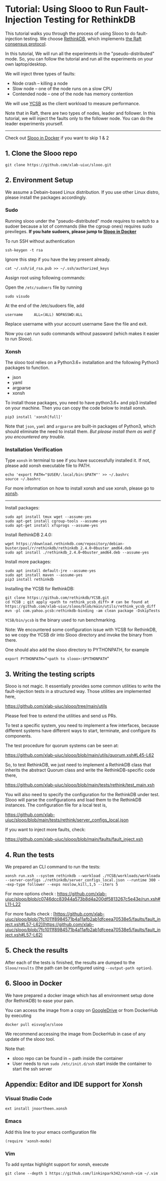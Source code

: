 # Tutorial: Using Slooo to Run Fault-Injection Testing for RethinkDB

This tutorial walks you through the process of using Slooo to do fault-injection testing. We choose [RethinkDB](https://rethinkdb.com/), 
which implements [the Raft consensus protocol](https://raft.github.io/).

In this tutorial, We will run all the experiments in the "pseudo-distributed" mode. So, you can follow the tutorial and run all the experiments on your own laptop/desktop.

We will inject three types of faults:
- Node crash – killing a node
- Slow node – one of the node runs on a slow CPU
- Contended node – one of the node has memory contention

We will use [YCSB](https://github.com/brianfrankcooper/YCSB) as the client workload to measure performance. 

Note that in Raft, there are two types of nodes, leader and follower. In this tutorial, we will inject the faults only to the follower node. You can do the leader experiments yourself.

---
Check out [Slooo in Docker](#slooo_docker) if you want to skip 1 & 2  
## 1. Clone the Slooo repo

```
git clone https://github.com/xlab-uiuc/slooo.git
```

## 2. Environment Setup

We assume a Debain-based Linux distribution. If you use other Linux distro, please install the packages accordingly.

### Sudo
Running slooo under the "pseudo-distributed" mode requires to switch to a sudoer because a lot of commands (like the cgroup ones) requires sudo previleges. **If you hate sudoers, please jump to [Slooo in Docker](#slooo_docker)**

To run SSH without authentication

```
ssh-keygen -t rsa
```

Ignore this step if you have the key present already.

```
cat ~/.ssh/id_rsa.pub >> ~/.ssh/authorized_keys
```

Assign root using following commands:

Open the `/etc/sudoers` file by running

```
sudo visudo
```

At the end of the /etc/sudoers file, add

```
username     ALL=(ALL) NOPASSWD:ALL
```

Replace username with your account username Save the file and exit.

Now you can run sudo commands without password (which makes it easier to run Slooo).

### Xonsh
The slooo tool relies on a Python3.6+ installation and the following Python3 packages to function.

- json
- yaml
- argparse
- xonsh

To install those packages, you need to have python3.6+ and pip3 installed on your machine.
Then you can copy the code below to install xonsh.

```shell
pip3 install 'xonsh[full]'
```
Note that `json`, `yaml` and `argparse` are built-in packages of Python3, which should eliminate the need to install them. *But please install them as well if you encountered any trouble.*


### Installation Verification
Type `xonsh` in terminal to see if you have successfully installed it. If not, please add xonsh executable file to PATH.

```shell
echo 'export PATH="$USER/.local/bin:$PATH"' >> ~/.bashrc
source ~/.bashrc
```


For more information on how to install xonsh and use xonsh, please go to [xonsh](https://xon.sh).

---
Install packages:
```
sudo apt install tmux wget --assume-yes
sudo apt-get install cgroup-tools --assume-yes
sudo apt-get install xfsprogs --assume-yes
```

Install RethinkDB 2.4.0:
```
wget https://download.rethinkdb.com/repository/debian-buster/pool/r/rethinkdb/rethinkdb_2.4.0~0buster_amd64.deb
sudo apt install ./rethinkdb_2.4.0~0buster_amd64.deb --assume-yes
```

Install more packages:
```
sudo apt install default-jre --assume-yes
sudo apt install maven --assume-yes
pip3 install rethinkdb
```

Installing the YCSB for RethinkDB:
```
git clone https://github.com/rethinkdb/YCSB.git
cd YCSB ; git apply <path to rethink_ycsb_diff> # can be found at https://github.com/xlab-uiuc/slooo/blob/main/utils/rethink_ycsb_diff 
mvn -pl com.yahoo.ycsb:rethinkdb-binding -am clean package -DskipTests
```
`YCSB/bin/ycsb` is the binary used to run benchmarking.

Note: We encountered some configuration issue with YCSB for RethinkDB, so we copy the YCSB dir into Slooo directory and invoke the binary from there.

One should also add the slooo directory to PYTHONPATH, for example
```
export PYTHONPATH=”<path to slooo>:$PYTHONPATH”
```


## 3. Writing the testing scripts

Slooo is not magic. It essentially provides some common utilities to write the fault-injection tests in a structured way. Those utilities are implemented here,

https://github.com/xlab-uiuc/slooo/tree/main/utils

Please feel free to extend the utilities and send us PRs.

To test a specific system, you need to implement a few interfaces, because different systems have different ways to start, terminate, and configure its components. 

The test procedure for quorum systems can be seen at: 

https://github.com/xlab-uiuc/slooo/blob/main/utils/quorum.xsh#L45-L62

So, to test RethinkDB, we just need to implement a RethinkDB class that inherits the abstract Quorum class and write the RethinkDB-specific code there,

https://github.com/xlab-uiuc/slooo/blob/main/tests/rethink/test_main.xsh

You will also need to specify the configuration for the RethinkDB under test. Slooo will parse the configurations and load them to the RethinkDB instances. The configuration file for a local test is,

https://github.com/xlab-uiuc/slooo/blob/main/tests/rethink/server_configs_local.json


If you want to inject more faults, check:

https://github.com/xlab-uiuc/slooo/blob/main/faults/fault_inject.xsh


## 4. Run the tests

We prepared an CLI command to run the tests:
```
xonsh run.xsh --system rethinkdb --workload ./YCSB/workloads/workloada --server-configs ./rethinkdb/server_configs_local.json --runtime 300 --exp-type follower --exps noslow,kill,1,5 --iters 5
```

For more options check : [https://github.com/xlab-uiuc/slooo/blob/c0746dcc83944a573b8d4a200df5813267c5e43e/run.xsh#L11-L22
](https://github.com/xlab-uiuc/slooo/blob/c0746dcc83944a573b8d4a200df5813267c5e43e/run.xsh#L11-L22)

For more faults check : [https://github.com/xlab-uiuc/slooo/blob/7fc1011f8984571b4a11afb2ab1dfceea70538e5/faults/fault_inject.xsh#L57-L62](https://github.com/xlab-uiuc/slooo/blob/7fc1011f8984571b4a11afb2ab1dfceea70538e5/faults/fault_inject.xsh#L57-L62)

## 5. Check the results

After each of the tests is finished, the results are dumped to the `Slooo/results` (the path can be configured using `--output-path option`).

<span id="slooo_docker"></span>

## 6. Slooo in Docker
We have prepared a docker image which has all environment setup done (for RethinkDB) to ease your pain. 

You can access the image from a copy on [GoogleDrive](https://drive.google.com/file/d/1DaJuOh2rXvvXfBAoPWzjTtMPbSgxaJ4Z/view?usp=sharing) or from DockerHub by executing 
```
docker pull eisvogle/slooo
```
We recommend accessing the image from DockerHub in case of any update of the slooo tool.

Note that:
- slooo repo can be found in ~ path inside the container
- User needs to run `sudo /etc/init.d/ssh` start  inside the container to start the ssh server

## Appendix: Editor and IDE support for Xonsh
### Visual Studio Code
```
ext install jnoortheen.xonsh
```

### Emacs
Add this line to your emacs configuration file
```
(require 'xonsh-mode)
```

### Vim
To add syntax highlight support for xonsh, execute
```
git clone --depth 1 https://github.com/linkinpark342/xonsh-vim ~/.vim
```
